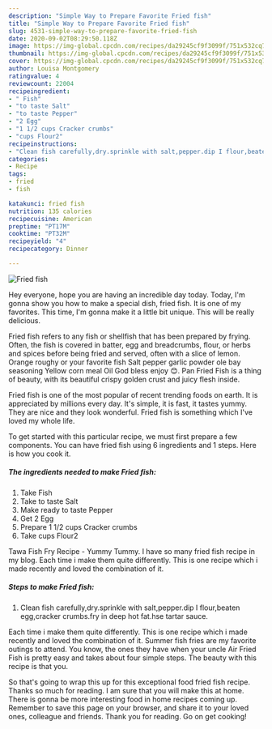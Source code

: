 ```yaml
---
description: "Simple Way to Prepare Favorite Fried fish"
title: "Simple Way to Prepare Favorite Fried fish"
slug: 4531-simple-way-to-prepare-favorite-fried-fish
date: 2020-09-02T08:29:50.118Z
image: https://img-global.cpcdn.com/recipes/da29245cf9f3099f/751x532cq70/fried-fish-recipe-main-photo.jpg
thumbnail: https://img-global.cpcdn.com/recipes/da29245cf9f3099f/751x532cq70/fried-fish-recipe-main-photo.jpg
cover: https://img-global.cpcdn.com/recipes/da29245cf9f3099f/751x532cq70/fried-fish-recipe-main-photo.jpg
author: Louisa Montgomery
ratingvalue: 4
reviewcount: 22004
recipeingredient:
- " Fish"
- "to taste Salt"
- "to taste Pepper"
- "2 Egg"
- "1 1/2 cups Cracker crumbs"
- "cups Flour2"
recipeinstructions:
- "Clean fish carefully,dry.sprinkle with salt,pepper.dip I flour,beaten egg,cracker crumbs.fry in deep hot fat.hse tartar sauce."
categories:
- Recipe
tags:
- fried
- fish

katakunci: fried fish 
nutrition: 135 calories
recipecuisine: American
preptime: "PT17M"
cooktime: "PT32M"
recipeyield: "4"
recipecategory: Dinner

---
```



![Fried fish](https://img-global.cpcdn.com/recipes/da29245cf9f3099f/751x532cq70/fried-fish-recipe-main-photo.jpg)

Hey everyone, hope you are having an incredible day today. Today, I'm gonna show you how to make a special dish, fried fish. It is one of my favorites. This time, I'm gonna make it a little bit unique. This will be really delicious.

Fried fish refers to any fish or shellfish that has been prepared by frying. Often, the fish is covered in batter, egg and breadcrumbs, flour, or herbs and spices before being fried and served, often with a slice of lemon. Orange roughy or your favorite fish Salt pepper garlic powder ole bay seasoning Yellow corn meal Oil God bless enjoy 😊. Pan Fried Fish is a thing of beauty, with its beautiful crispy golden crust and juicy flesh inside.

Fried fish is one of the most popular of recent trending foods on earth. It is appreciated by millions every day. It's simple, it is fast, it tastes yummy. They are nice and they look wonderful. Fried fish is something which I've loved my whole life.


To get started with this particular recipe, we must first prepare a few components. You can have fried fish using 6 ingredients and 1 steps. Here is how you cook it.

<!--inarticleads1-->

##### The ingredients needed to make Fried fish:

1. Take  Fish
1. Take to taste Salt
1. Make ready to taste Pepper
1. Get 2 Egg
1. Prepare 1 1/2 cups Cracker crumbs
1. Take cups Flour2


Tawa Fish Fry Recipe - Yummy Tummy. I have so many fried fish recipe in my blog. Each time i make them quite differently. This is one recipe which i made recently and loved the combination of it. 

<!--inarticleads2-->

##### Steps to make Fried fish:

1. Clean fish carefully,dry.sprinkle with salt,pepper.dip I flour,beaten egg,cracker crumbs.fry in deep hot fat.hse tartar sauce.


Each time i make them quite differently. This is one recipe which i made recently and loved the combination of it. Summer fish fries are my favorite outings to attend. You know, the ones they have when your uncle Air Fried Fish is pretty easy and takes about four simple steps. The beauty with this recipe is that you. 

So that's going to wrap this up for this exceptional food fried fish recipe. Thanks so much for reading. I am sure that you will make this at home. There is gonna be more interesting food in home recipes coming up. Remember to save this page on your browser, and share it to your loved ones, colleague and friends. Thank you for reading. Go on get cooking!
